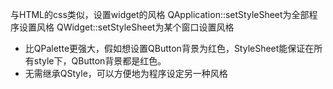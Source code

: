与HTML的css类似，设置widget的风格
QApplication::setStyleSheet为全部程序设置风格
QWidget::setStyleSheet为某个窗口设置风格
- 比QPalette更强大，假如想设置QButton背景为红色，StyleSheet能保证在所有style下，QButton背景都是红色。
- 无需继承QStyle，可以方便地为程序设定另一种风格